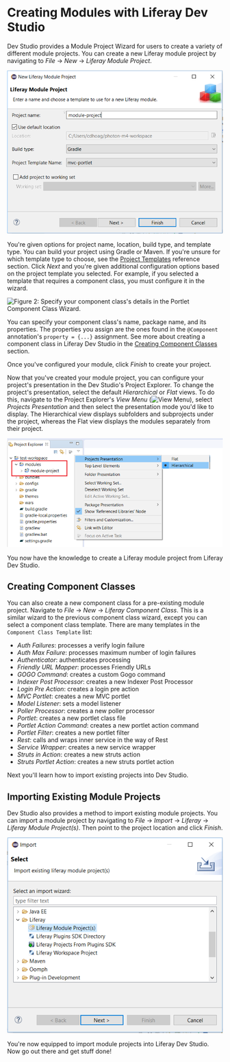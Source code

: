 # Creating Modules with Liferay Dev Studio [](id=creating-modules-with-liferay-ide)

Dev Studio provides a Module Project Wizard for users to create a variety of
different module projects. You can create a new Liferay module project by
navigating to *File* &rarr; *New* &rarr; *Liferay Module Project*.

![Figure 1: When selecting *New* &rarr; *Liferay Module Project*, a Module Project Wizard appears.](../../../images/new-module-project.png)

You're given options for project name, location, build type, and template type.
You can build your project using Gradle or Maven. If you're unsure for which
template type to choose, see the
[Project Templates](/develop/reference/-/knowledge_base/7-1/project-templates)
reference section. Click *Next* and you're given additional configuration
options based on the project template you selected. For example, if you selected
a template that requires a component class, you must configure it in the wizard.

![Figure 2: Specify your component class's details in the Portlet Component Class Wizard.](../../../images/component-class-wizard.png)

You can specify your component class's name, package name, and its properties.
The properties you assign are the ones found in the `@Component` annotation's
`property = {...}` assignment. See more about creating a component class in
Liferay Dev Studio in the [Creating Component Classes](#creating-component-classes)
section.

Once you've configured your module, click *Finish* to create your project.

Now that you've created your module project, you can configure your project's
presentation in the Dev Studio's Project Explorer. To change the project's
presentation, select the default *Hierarchical* or *Flat* views. To do this,
navigate to the Project Explorer's *View Menu*
(![View Menu](../../../images/icon-ide-view-menu.png)), select *Projects
Presentation* and then select the presentation mode you'd like to display. The
Hierarchical view displays subfolders and subprojects under the project, whereas
the Flat view displays the modules separately from their project.

![Figure 3: The Hierarchical project presentation mode is set, by default.](../../../images/workspace-presentation.png)

You now have the knowledge to create a Liferay module project from Liferay
Dev Studio.

## Creating Component Classes [](id=creating-component-classes)

You can also create a new component class for a pre-existing module project.
Navigate to *File* &rarr; *New* &rarr; *Liferay Component Class*. This is a
similar wizard to the previous component class wizard, except you can select a
component class template. There are many templates in the `Component Class
Template` list:

- *Auth Failures*: processes a verify login failure
- *Auth Max Failure*: processes maximum number of login failures
- *Authenticator*: authenticates processing
- *Friendly URL Mapper*: processes Friendly URLs
- *GOGO Command*: creates a custom Gogo command
- *Indexer Post Processor*: creates a new Indexer Post Processor
- *Login Pre Action*: creates a login pre action
- *MVC Portlet*: creates a new MVC portlet
- *Model Listener*: sets a model listener
- *Poller Processor*: creates a new poller processor
- *Portlet*: creates a new portlet class file
- *Portlet Action Command*: creates a new portlet action command
- *Portlet Filter*: creates a new portlet filter
- *Rest*: calls and wraps inner service in the way of Rest
- *Service Wrapper*: creates a new service wrapper
- *Struts in Action*: creates a new struts action
- *Struts Portlet Action*: creates a new struts portlet action

Next you'll learn how to import existing projects into Dev Studio.

## Importing Existing Module Projects [](id=importing-existing-module-projects)

Dev Studio also provides a method to import existing module projects. You can import a
module project by navigating to *File* &rarr; *Import* &rarr; *Liferay* &rarr;
*Liferay Module Project(s)*. Then point to the project location and click
*Finish*.

![Figure 4: Select the *Liferay Module Project(s)* to import a module project.](../../../images/import-wizard.png)

You're now equipped to import module projects into Liferay Dev Studio. Now go
out there and get stuff done!
